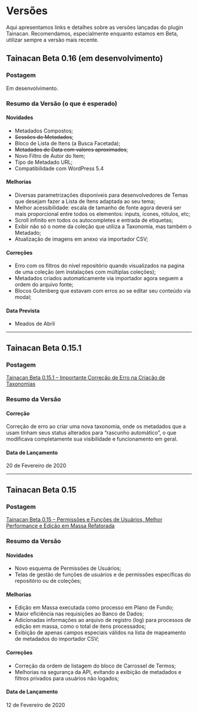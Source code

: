 # Versões

Aqui apresentamos links e detalhes sobre as versões lançadas do plugin Tainacan. Recomendamos, especialmente enquanto estamos em Beta, utilizar sempre a versão mais recente.

## Tainacan Beta 0.16 (em desenvolvimento)

### Postagem

Em desenvolvimento.

### Resumo da Versão (o que é esperado)

#### Novidades

* Metadados Compostos;
* ~~Sessões de Metadados~~;
* Bloco de Lista de Itens (a Busca Facetada);
* ~~Metadados de Data com valores aproximados~~;
* Novo Filtro de Autor do Item;
* Tipo de Metadado URL;
* Compatibilidade com WordPress 5.4 

#### Melhorias

* Diversas parametrizações disponíveis para desenvolvedores de Temas que desejam fazer a Lista de Itens adaptada ao seu tema;
* Melhor acessibilidade: escala de tamanho de fonte agora deverá ser mais proporcional entre todos os elementos: inputs, ícones, rótulos, etc;
* Scroll infinito em todos os autocompletes e entrada de etiquetas;
* Exibir não só o nome da coleção que utiliza a Taxonomia, mas também o Metadado;
* Atualização de imagens em anexo via importador CSV;

#### Correções
* Erro com os filtros do nível repositório quando visualizados na pagina de uma coleção (em instalações com múltiplas coleções); 
* Metadados criados automaticamente via importador agora seguem a ordem do arquivo fonte;
* Blocos Gutenberg que estavam com erros ao se editar seu conteúdo via modal;

#### Data Prevista

* Meados de Abril

----

## Tainacan Beta 0.15.1

### Postagem

[Tainacan Beta 0.15.1 – Importante Correção de Erro na Criação de Taxonomias](https://tainacan.org/blog/2020/02/20/tainacan-beta-0-15-1-importante-correcao-de-erro-na-criacao-de-taxonomias/)

### Resumo da Versão

#### Correção

Correção de erro ao criar uma nova taxonomia, onde os metadados que a usam tinham seus status alterados para “rascunho automático”, o que modificava completamente sua visibilidade e funcionamento em geral.

#### Data de Lançamento

20 de Fevereiro de 2020

----

## Tainacan Beta 0.15

### Postagem

[Tainacan Beta 0.15 – Permissões e Funções de Usuários, Melhor Performance e Edição em Massa Refatorada](https://tainacan.org/blog/2020/02/13/tainacan-beta-0-15-permissoes-e-funcoes-de-usuarios-melhor-performance-e-edicao-em-massa-refatorada/)

### Resumo da Versão

#### Novidades

* Novo esquema de Permissões de Usuários;
* Telas de gestão de funções de usuários e de permissões específicas do repositório ou de coleções;
  
#### Melhorias

* Edição em Massa executada como processo em Plano de Fundo;
* Maior eficiência nas requisições ao Banco de Dados;
* Adicionadas informações ao arquivo de registro (log) para processos de edição em massa, como o total de itens processados;
* Exibição de apenas campos especiais válidos na lista de mapeamento de metadados do importador CSV;

#### Correções

* Correção da ordem de listagem do bloco de Carrossel de Termos;
* Melhorias na segurança da API, evitando a exibição de metadados e filtros privados para usuários não logados;

#### Data de Lançamento

12 de Fevereiro de 2020




